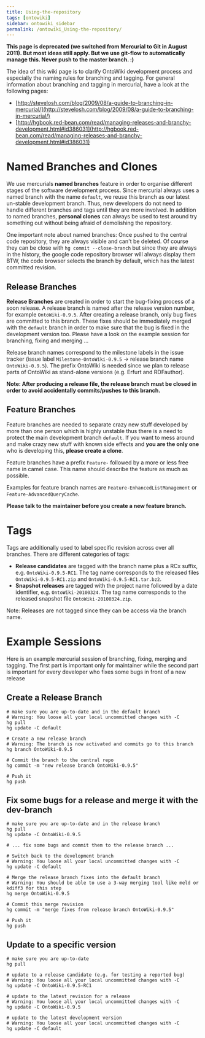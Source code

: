 ```yaml
---
title: Using-the-repository
tags: [ontowiki]
sidebar: ontowiki_sidebar
permalink: /ontowiki_Using-the-repository/
---
```

 **This page is deprecated (we switched from Mercurial to Git in August 2011). But most ideas still apply. But we use git-flow to automatically manage this. Never push to the master branch. :)**

The idea of this wiki page is to clarify OntoWiki development process and especially the naming rules for branching and tagging. For general information about branching and tagging in mercurial, have a look at the following pages:

- [http://stevelosh.com/blog/2009/08/a-guide-to-branching-in-mercurial/](http://stevelosh.com/blog/2009/08/a-guide-to-branching-in-mercurial/)
- [http://hgbook.red-bean.com/read/managing-releases-and-branchy-development.html#id386031](http://hgbook.red-bean.com/read/managing-releases-and-branchy-development.html#id386031)

# Named Branches and Clones

We use mercurials **named branches** feature in order to organise different stages of the software development process. Since mercurial always uses a named branch with the name `default`, we reuse this branch as our latest un-stable development branch. Thus, new developers do not need to handle different branches and tags until they are more involved. In addition to named branches, **personal clones** can always be used to test around try something out without being afraid of demolishing the repository.

One important note about named branches: Once pushed to the central code repository, they are always visible and can't be deleted. Of course they can be close with `hg commit --close-branch` but since they are always in the history, the google code repository browser will always display them BTW, the code browser selects the branch by default, which has the latest committed revision.

## Release Branches

**Release Branches** are created in order to start the bug-fixing process of a soon release. A release branch is named after the release version number, for example `OntoWiki-0.9.5`. After creating a release branch, only bug fixes are committed to this branch. These fixes should be immediately merged with the `default` branch in order to make sure that the bug is fixed in the development version too. Please have a look on the example session for branching, fixing and merging ...

Release branch names correspond to the milestone labels in the issue tracker (issue label `Milestone-OntoWiki-0.9.5` -> release branch name `OntoWiki-0.9.5`). The prefix OntoWiki is needed since we plan to release parts of OntoWiki as stand-alone versions (e.g. Erfurt and RDFauthor).

**Note: After producing a release file, the release branch must be closed in order to avoid accidentally commits/pushes to this branch.**

## Feature Branches

Feature branches are needed to separate crazy new stuff developed by more than one person which is highly unstable thus there is a need to protect the main development branch `default`. If you want to mess around and make crazy new stuff with known side effects and **you are the only one** who is developing this, **please create a clone**.

Feature branches have a prefix `Feature-` followed by a more or less free name in camel case. This name should describe the feature as much as possible.

Examples for feature branch names are `Feature-EnhancedListManagement` or `Feature-AdvancedQueryCache`.

**Please talk to the maintainer before you create a new feature branch.**

# Tags

Tags are additionally used to label specific revision across over all branches. There are different categories of tags:

- **Release candidates** are tagged with the branch name plus a RCx suffix, e.g. `OntoWiki-0.9.5-RC1`. The tag name corresponds to the released files `OntoWiki-0.9.5-RC1.zip` and `OntoWiki-0.9.5-RC1.tar.bz2`.
- **Snapshot releases** are tagged with the project name followed by a date identifier, e.g. `OntoWiki-20100324`. The tag name corresponds to the released snapshot file `OntoWiki-20100324.zip`.

Note: Releases are not tagged since they can be access via the branch name.

# Example Sessions

Here is an example mercurial session of branching, fixing, merging and tagging. The first part is important only for maintainer while the second part is important for every developer who fixes some bugs in front of a new release

## Create a Release Branch
```
# make sure you are up-to-date and in the default branch
# Warning: You loose all your local uncommitted changes with -C
hg pull
hg update -C default

# Create a new release branch
# Warning: The branch is now activated and commits go to this branch
hg branch OntoWiki-0.9.5

# Commit the branch to the central repo
hg commit -m "new release branch OntoWiki-0.9.5"

# Push it
hg push
```

## Fix some bugs for a release and merge it with the dev-branch
```
# make sure you are up-to-date and in the release branch
hg pull
hg update -C OntoWiki-0.9.5

# ... fix some bugs and commit them to the release branch ...

# Switch back to the development branch
# Warning: You loose all your local uncommitted changes with -C
hg update -C default

# Merge the release branch fixes into the default branch
# Warning: You should be able to use a 3-way merging tool like meld or kdiff3 for this step
hg merge OntoWiki-0.9.5

# Commit this merge revision
hg commit -m "merge fixes from release branch OntoWiki-0.9.5"

# Push it
hg push
```

## Update to a specific version
```
# make sure you are up-to-date
hg pull

# update to a release candidate (e.g. for testing a reported bug)
# Warning: You loose all your local uncommitted changes with -C
hg update -C OntoWiki-0.9.5-RC1

# update to the latest revision for a release
# Warning: You loose all your local uncommitted changes with -C
hg update -C OntoWiki-0.9.5

# update to the latest development version
# Warning: You loose all your local uncommitted changes with -C
hg update -C default
```
